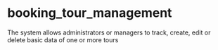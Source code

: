 # booking_tour_management
The system allows administrators or managers to track, create, edit or delete basic data of one or more tours
